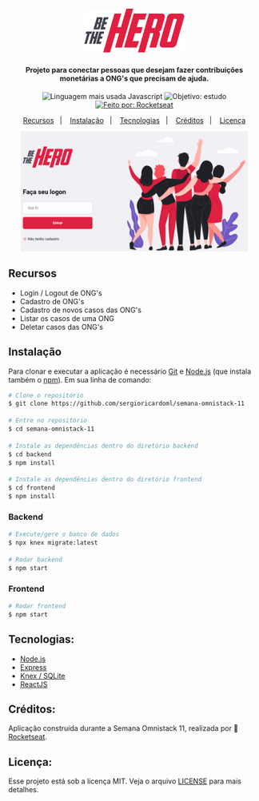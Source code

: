 <h1 align="center">
  <br>
  <img alt="Be The Hero" src="https://raw.githubusercontent.com/sergioricardoml/semana-omnistack-11/6091e530c3c1ecc7528363d36658eeb4520232ab/img/bethehero.svg" width="200px">
</h1>

<h4 align="center">Projeto para conectar pessoas que desejam fazer contribuições monetárias a ONG's que precisam de ajuda.</h4>

<p align="center">
  <img alt="Linguagem mais usada Javascript" src="https://img.shields.io/github/languages/top/sergioricardoml/semana-omnistack-11?style=flat">
  <img alt="Objetivo: estudo" src="https://img.shields.io/badge/purpose-study-lightgrey?style=flat">
  <a href="https://rocketseat.com.br/">
    <img src="https://img.shields.io/badge/made%20by-Rocketseat-blueviolet?style=flat" alt="Feito por: Rocketseat">
  </a>
</p>

<p align="center">
  <a href="#recursos">Recursos</a>&nbsp;&nbsp;&nbsp;|&nbsp;&nbsp;&nbsp;
  <a href="#instalação">Instalação</a>&nbsp;&nbsp;&nbsp;|&nbsp;&nbsp;&nbsp;
  <a href="#tecnologias">Tecnologias</a>&nbsp;&nbsp;&nbsp;|&nbsp;&nbsp;&nbsp;
  <a href="#créditos">Créditos</a>&nbsp;&nbsp;&nbsp;|&nbsp;&nbsp;&nbsp;
  <a href="#licença">Licença</a>
</p>

<p align="center">
  <img src="https://raw.githubusercontent.com/sergioricardoml/semana-omnistack-11/master/img/bethehero.gif" width="90%">
</p>

## Recursos
- Login / Logout de ONG's
- Cadastro de ONG's
- Cadastro de novos casos das ONG's
- Listar os casos de uma ONG
- Deletar casos das ONG's

## Instalação

Para clonar e executar a aplicação é necessário [Git](https://git-scm.com) e [Node.js](https://nodejs.org/en/download/) (que instala também o [npm](http://npmjs.com)). Em sua linha de comando:

```bash
# Clone o repositório
$ git clone https://github.com/sergioricardoml/semana-omnistack-11

# Entre no repositório
$ cd semana-omnistack-11

# Instale as dependências dentro do diretório backend
$ cd backend
$ npm install

# Instale as dependências dentro do diretório frontend
$ cd frontend
$ npm install
```
### Backend
```bash
# Execute/gere o banco de dados
$ npx knex migrate:latest

# Rodar backend
$ npm start
```
### Frontend
```bash
# Rodar frontend
$ npm start
```

## Tecnologias:
- [Node.js](https://nodejs.org/en/download/)
- [Express](https://www.npmjs.com/package/express)
- [Knex / SQLite](http://knexjs.org/)
- [ReactJS](https://www.npmjs.com/package/react)

## Créditos:
Aplicação construída durante a Semana Omnistack 11, realizada por :rocket: [Rocketseat](https://rocketseat.com.br/).

## Licença:
Esse projeto está sob a licença MIT. Veja o arquivo [LICENSE](LICENSE) para mais detalhes.

